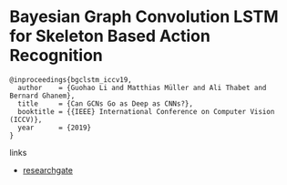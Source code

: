 # Bayesian Graph Convolution LSTM for Skeleton Based Action Recognition

```
@inproceedings{bgclstm_iccv19,
  author    = {Guohao Li and Matthias Müller and Ali Thabet and Bernard Ghanem},
  title     = {Can GCNs Go as Deep as CNNs?},
  booktitle = {{IEEE} International Conference on Computer Vision (ICCV)},
  year      = {2019}
}
```

links
- [researchgate](https://www.researchgate.net/publication/335565169_Bayesian_Graph_Convolution_LSTM_for_Skeleton_Based_Action_Recognition)
